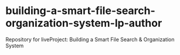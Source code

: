 # building-a-smart-file-search-organization-system-lp-author
Repository for liveProject: Building a Smart File Search &amp; Organization System
